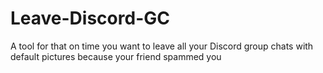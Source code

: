 # Leave-Discord-GC
A tool for that on time you want to leave all your Discord group chats with default pictures because your friend spammed you

